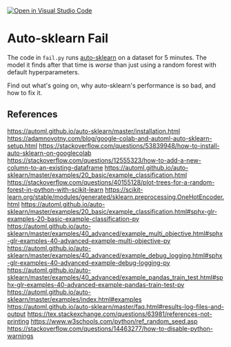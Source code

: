 [![Open in Visual Studio Code](https://classroom.github.com/assets/open-in-vscode-718a45dd9cf7e7f842a935f5ebbe5719a5e09af4491e668f4dbf3b35d5cca122.svg)](https://classroom.github.com/online_ide?assignment_repo_id=11789046&assignment_repo_type=AssignmentRepo)
# Auto-sklearn Fail

The code in `fail.py` runs
[auto-sklearn](https://automl.github.io/auto-sklearn/master/) on a dataset for 5
minutes. The model it finds after that time is *worse* than just using a random
forest with default hyperparameters.

Find out what's going on, why auto-sklearn's performance is so bad, and how to
fix it.

## References
https://automl.github.io/auto-sklearn/master/installation.html
https://adamnovotny.com/blog/google-colab-and-automl-auto-sklearn-setup.html
https://stackoverflow.com/questions/53839948/how-to-install-auto-sklearn-on-googlecolab
https://stackoverflow.com/questions/12555323/how-to-add-a-new-column-to-an-existing-dataframe
https://automl.github.io/auto-sklearn/master/examples/20_basic/example_classification.html
https://stackoverflow.com/questions/40155128/plot-trees-for-a-random-forest-in-python-with-scikit-learn
https://scikit-learn.org/stable/modules/generated/sklearn.preprocessing.OneHotEncoder.html
https://automl.github.io/auto-sklearn/master/examples/20_basic/example_classification.html#sphx-glr-examples-20-basic-example-classification-py
https://automl.github.io/auto-sklearn/master/examples/40_advanced/example_multi_objective.html#sphx-glr-examples-40-advanced-example-multi-objective-py
https://automl.github.io/auto-sklearn/master/examples/40_advanced/example_debug_logging.html#sphx-glr-examples-40-advanced-example-debug-logging-py
https://automl.github.io/auto-sklearn/master/examples/40_advanced/example_pandas_train_test.html#sphx-glr-examples-40-advanced-example-pandas-train-test-py
https://automl.github.io/auto-sklearn/master/examples/index.html#examples
https://automl.github.io/auto-sklearn/master/faq.html#results-log-files-and-output
https://tex.stackexchange.com/questions/63981/references-not-printing
https://www.w3schools.com/python/ref_random_seed.asp
https://stackoverflow.com/questions/14463277/how-to-disable-python-warnings
